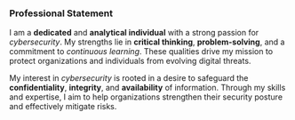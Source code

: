 ### Professional Statement

I am a **dedicated** and **analytical individual** with a strong passion for *cybersecurity*. My strengths lie in **critical thinking**, **problem-solving**, and a commitment to *continuous learning*. These qualities drive my mission to protect organizations and individuals from evolving digital threats.

My interest in *cybersecurity* is rooted in a desire to safeguard the **confidentiality**, **integrity**, and **availability** of information. Through my skills and expertise, I aim to help organizations strengthen their security posture and effectively mitigate risks.
